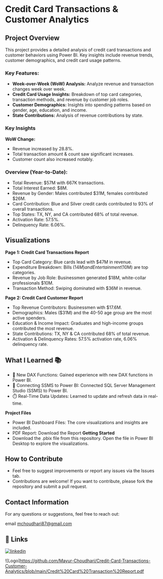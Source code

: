 # **Credit Card Transactions & Customer Analytics**
## **Project Overview**
This project provides a detailed analysis of credit card transactions and customer behaviors using Power BI. Key insights include revenue trends, customer demographics, and credit card usage patterns.

### **Key Features:**
- **Week-over-Week (WoW) Analysis:** Analyze revenue and transaction changes week over week.
- **Credit Card Usage Insights:** Breakdown of top card categories, transaction methods, and revenue by customer job roles.
- **Customer Demographics:** Insights into spending patterns based on gender, age, education, and income.
- **State Contributions:** Analysis of revenue contributions by state.
### **Key Insights**
 **WoW Change:**
- Revenue increased by 28.8%.
- Total transaction amount & count saw significant increases.
- Customer count also increased notably.
### **Overview (Year-to-Date):**
- Total Revenue: $57M with 667K transactions.
- Total Interest Earned: $8M.
- Revenue by Gender: Males contributed $31M, females contributed $26M.
- Card Contribution: Blue and Silver credit cards contributed to 93% of overall transactions.
- Top States: TX, NY, and CA contributed 68% of total revenue.
- Activation Rate: 57.5%.
- Delinquency Rate: 6.06%.
## **Visualizations**
 **Page 1: Credit Card Transactions Report**

- Top Card Category: Blue cards lead with $47M in revenue.
- Expenditure Breakdown: Bills ($14M) and Entertainment ($10M) are top categories.
- Revenue by Job Role: Businessmen generated $18M, white-collar professionals $10M.
- Transaction Method: Swiping dominated with $36M in revenue.

**Page 2: Credit Card Customer Report**
- Top Revenue Contributors: Businessmen with $17.6M.
- Demographics: Males ($31M) and the 40-50 age group are the most active spenders.
- Education & Income Impact: Graduates and high-income groups contributed the most revenue.
- State Contributions: TX, NY & CA contributed 68% of total revenue.
- Activation & Delinquency Rates: 57.5% activation rate, 6.06% delinquency rate.

## **What I Learned** 📚
- 🧮 New DAX Functions: Gained experience with new DAX functions in Power BI.
- 🔗 Connecting SSMS to Power BI: Connected SQL Server Management Studio (SSMS) to Power BI.
- ⏱️ Real-Time Data Updates: Learned to update and refresh data in real-time.

**Project Files**
- Power BI Dashboard Files: The core visualizations and insights are included.
- PDF Report: Download the Report
**Getting Started**
- Download the .pbix file from this repository.
Open the file in Power BI Desktop to explore the visualizations.

## How to Contribute
- Feel free to suggest improvements or report any issues via the Issues tab.
- Contributions are welcome! If you want to contribute, please fork the repository and submit a pull request.

## Contact Information

For any questions or suggestions, feel free to reach out:

 email mchoudhari87@gmail.com



## 🔗 Links

[![linkedin](https://img.shields.io/badge/linkedin-0A66C2?style=for-the-badge&logo=linkedin&logoColor=white)](https://www.linkedin.com/in/mayur-choudhari-5b1a58286/)



![Logo]https://github.com/Mayur-Choudhari/Credit-Card-Transactions-Customer-Analytics/blob/main/Credit%20Card%20Transaction%20Report.pdf
